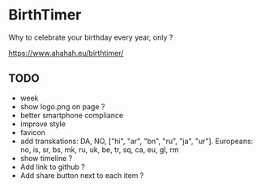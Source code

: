 # BirthTimer

Why to celebrate your birthday every year, only ?

https://www.ahahah.eu/birthtimer/

## TODO

- week
- show logo.png on page ?
- better smartphone compliance
- improve style
- favicon
- add transkations: DA, NO, ["hi", "ar", "bn", "ru", "ja", "ur"]. Europeans: no, is, sr, bs, mk, ru, uk, be, tr, sq, ca, eu, gl, rm
- show timeline ?
- Add link to github ?
- Add share button next to each item ?

